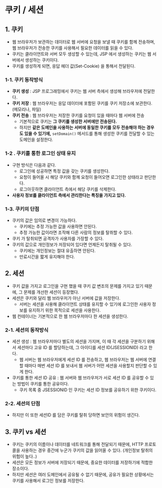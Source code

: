 # 쿠키 / 세션

## 1. 쿠키

* 웹 브라우저가 보관하는 데이터로 웹 서버에 요청을 보낼 때 쿠키를 함께 전송하며, 웹 브라우저가 전송한 쿠키를 사용해서 필요한 데이터를 읽을 수 있다.
* 쿠키는 클라이언트와 서버 모두 생성할 수 있는데, JSP 에서 생성하는 쿠키는 웹 서버에서 생성하는 쿠키이다.
* 쿠키를 생성하게 되면, 응답 헤더 값(Set-Cookie) 을 통해서 전달된다.

### 1-1. 쿠키 동작방식

* **쿠키 생성** : JSP 프로그래밍에서 쿠키는 웹 서버 측에서 생성해 브라우저에 전달한다.
* **쿠키 저장** : 웹 브라우저는 응답 데이터에 포함된 쿠키를 쿠키 저장소에 보관한다. (메모리나, 파일)
* **쿠키 전송** : 웹 브라우저는 저장한 쿠키를 요청이 있을 때마다 웹 서버에 전송
  * 기본적으로 쿠키는 **그 쿠키를 생성한 서버에만 전송된다.**
  * 하지만 **같은 도메인을 사용하는 서버에 동일한 쿠키를 모두 전송해야 하는 경우도 있을 수 있기에,** `setDomain()` 메서드를 통해 생성한 쿠키를 전달할 수 있는 도메인을 설정한다.

### 1-2 . 쿠키를 통한 로그인 상태 유지

* 구현 방식은 다음과 같다.
  * 로그인에 성공하면 특정 값을 갖는 쿠키를 생성한다.
  * 요청이 들어올 시 해당 쿠키와 함께 요청이 들어오면 로그인한 상태라고 판단한다.
  * 로그아웃하면 클라이언트 측에서 해당 쿠키를 삭제한다.
* **사용자 정보를 클라이언트 측에서 관리한다는 특징을 가지고 있다.**&#x20;

### 1-3. 쿠키의 단점

* 쿠키의 값은 임의로 변경이 가능하다.
  * 쿠키에는 추정 가능한 값을 사용하면 안된다.&#x20;
  * 추정 가능한 값이라면 조작해 다른 사람의 정보를 탈취할 수 있다.&#x20;
* 쿠키 가 탈취되면 공격자가 사용자를 가장할 수 있다.&#x20;
* 쿠키의 값으로 개인정보가 저장되어 있다면 언제든지 탈취될 수 있다.
  * 쿠키에는 개인정보는 절대 유출하면 안된다.
  * 만료시간을 짧게 유지해야 한다.

## 2. 세션

* 쿠키 값을 가지고 로그인을 구현 했을 때 쿠키 값 변조의 문제를 가지고 있기 때문에, 그 문제를 개선한 세션이 등장했다.
* 세션은 쿠키와 달리 웹 브라우저가 아닌 서버에 값을 저장한다.
  * 서버는 세션을 사용해 클라이언트 상태를 유지할 수 있기에 로그인한 사용자 정보를 유지하기 위한 목적으로 세션을 사용한다.
* 웹 컨테이너는 기본적으로 한 웹 브라우저마다 한 세션을 생성한다.

### 2-1. 세션의 동작방식

* 세션 생성 : 웹 브라우저마다 별도의 세션을 가지며, 이 때 각 세션을 구분하기 위해서 세션마다 고유 ID 를 할당하는데, 그 아이디를 세션 ID(JSESSIONID) 라고 한다.
  * 웹 서버는 웹 브라우저에게 세션 ID 를 전송하고, 웹 브라우저는 웹 서버에 연결할 때마다 매번 세션 ID 를 보내서 웹 서버가 어떤 세션을 사용할지 판단할 수 있게 한다.
* 쿠키를 통한 세션 ID 공유 : 웹 서버와 웹 브라우저가 서로 세션 ID 를 공유할 수 있는 방법이 쿠키를 통한 공유이다.
  * 쿠키 목록 중 JSESSIONID 인 쿠키는 세션 ID 정보를 공유하기 위한 쿠키이다.

### 2-2. 세션의 단점

* 하지만 이 또한 세션ID 를 담은 쿠키를 탈취 당하면 보안의 위험이 생긴다.

## 3. 쿠키 vs 세션

* 쿠키는 쿠키의 이름이나 데이터를 네트워크를 통해 전달되기 때문에, HTTP 프로토콜을 사용하는 경우 중간에 누군가 쿠키의 값을 읽어올 수 있다. (개인정보 탈취의 위험이 높다..)
* 세션은 모든 정보가 서버에 저장되기 때문에, 중요한 데이터를 저장하기에 적합한 장소이다.
* 하지만 세션은 여러 도메인에서 공유될 수 없기 때문에, 공유가 필요한 상황에서는 쿠키를 사용해서 로그인 정보를 저장한다.
